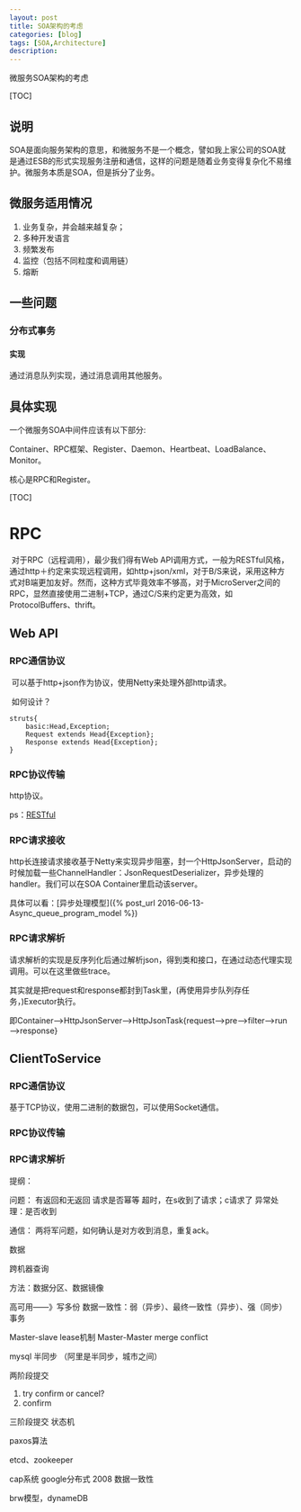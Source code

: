 ```yaml
---
layout: post
title: SOA架构的考虑
categories: [blog]
tags: [SOA,Architecture]
description: 
---
```


微服务SOA架构的考虑

[TOC]

## 说明

SOA是面向服务架构的意思，和微服务不是一个概念，譬如我上家公司的SOA就是通过ESB的形式实现服务注册和通信，这样的问题是随着业务变得复杂化不易维护。微服务本质是SOA，但是拆分了业务。

## 微服务适用情况

1. 业务复杂，并会越来越复杂；
2. 多种开发语言
3. 频繁发布
4. 监控（包括不同粒度和调用链）
5. 熔断

## 一些问题

### 分布式事务

#### 实现

通过消息队列实现，通过消息调用其他服务。



## 具体实现

一个微服务SOA中间件应该有以下部分:

​	Container、RPC框架、Register、Daemon、Heartbeat、LoadBalance、Monitor。

核心是RPC和Register。

[TOC]

# RPC

​	对于RPC（远程调用），最少我们得有Web API调用方式，一般为RESTful风格，通过http＋约定来实现远程调用，如http+json/xml，对于B/S来说，采用这种方式对B端更加友好。然而，这种方式毕竟效率不够高，对于MicroServer之间的RPC，显然直接使用二进制+TCP，通过C/S来约定更为高效，如ProtocolBuffers、thrift。


## Web API

### RPC通信协议

​	可以基于http+json作为协议，使用Netty来处理外部http请求。

​	如何设计？

```
struts{
	basic:Head,Exception;
	Request extends Head{Exception};
	Response extends Head{Exception};
}
```

### RPC协议传输

http协议。

ps：[RESTful](http://www.cnblogs.com/artech/p/3506553.html)

### RPC请求接收

​	http长连接请求接收基于Netty来实现异步阻塞，封一个HttpJsonServer，启动的时候加载一些ChannelHandler：JsonRequestDeserializer，异步处理的handler。我们可以在SOA Container里启动该server。

具体可以看：[异步处理模型]({% post_url 2016-06-13-Async_queue_program_model %})

### RPC请求解析

​	请求解析的实现是反序列化后通过解析json，得到类和接口，在通过动态代理实现调用。可以在这里做些trace。

其实就是把request和response都封到Task里，(再使用异步队列存任务，)Executor执行。



​	即Container—>HttpJsonServer—>HttpJsonTask{request—>pre—>filter—>run—>response}



## ClientToService

### RPC通信协议

基于TCP协议，使用二进制的数据包，可以使用Socket通信。

### RPC协议传输

### RPC请求解析

提纲：

问题：
有返回和无返回
请求是否幂等
超时，在s收到了请求；c请求了
异常处理：是否收到

通信：
两将军问题，如何确认是对方收到消息，重复ack。


数据

跨机器查询

方法：数据分区、数据镜像


高可用——》写多份
数据一致性：弱（异步）、最终一致性（异步）、强（同步）
事务

Master-slave
lease机制
Master-Master merge conflict 

mysql 半同步
（阿里是半同步，城市之间）


两阶段提交

1. try confirm or cancel?
2. confirm

三阶段提交
	状态机

paxos算法


etcd、zookeeper

cap系统
google分布式 2008 数据一致性

brw模型，dynameDB






